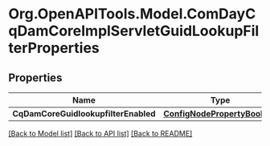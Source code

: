 # Org.OpenAPITools.Model.ComDayCqDamCoreImplServletGuidLookupFilterProperties
## Properties

Name | Type | Description | Notes
------------ | ------------- | ------------- | -------------
**CqDamCoreGuidlookupfilterEnabled** | [**ConfigNodePropertyBoolean**](ConfigNodePropertyBoolean.md) |  | [optional] 

[[Back to Model list]](../README.md#documentation-for-models) [[Back to API list]](../README.md#documentation-for-api-endpoints) [[Back to README]](../README.md)

